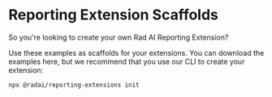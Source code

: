 # Reporting Extension Scaffolds

So you're looking to create your own Rad AI Reporting Extension?

Use these examples as scaffolds for your extensions.
You can download the examples here, but we recommend that you use our CLI to create your extension:

```shell
npx @radai/reporting-extensions init
```
